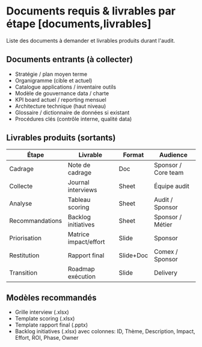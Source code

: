 # Documents requis & livrables par étape [documents,livrables]
Liste des documents à demander et livrables produits durant l'audit.

## Documents entrants (à collecter)
- Stratégie / plan moyen terme
- Organigramme (cible et actuel)
- Catalogue applications / inventaire outils
- Modèle de gouvernance data / charte
- KPI board actuel / reporting mensuel
- Architecture technique (haut niveau)
- Glossaire / dictionnaire de données si existant
- Procédures clés (contrôle interne, qualité data)

## Livrables produits (sortants)
| Étape | Livrable | Format | Audience |
|-------|----------|--------|----------|
| Cadrage | Note de cadrage | Doc | Sponsor / Core team |
| Collecte | Journal interviews | Sheet | Équipe audit |
| Analyse | Tableau scoring | Sheet | Audit / Sponsor |
| Recommandations | Backlog initiatives | Sheet | Sponsor / Métier |
| Priorisation | Matrice impact/effort | Slide | Sponsor |
| Restitution | Rapport final | Slide+Doc | Comex / Sponsor |
| Transition | Roadmap exécution | Slide | Delivery |

## Modèles recommandés
- Grille interview (.xlsx)
- Template scoring (.xlsx)
- Template rapport final (.pptx)
- Backlog initiatives (.xlsx) avec colonnes: ID, Thème, Description, Impact, Effort, ROI, Phase, Owner

